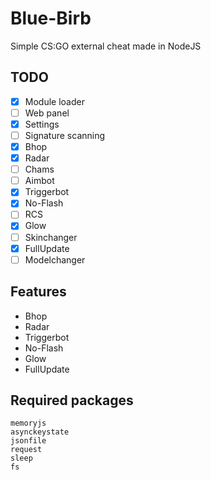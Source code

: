 # Blue-Birb
Simple CS:GO external cheat made in NodeJS

## TODO
- [x] Module loader
- [ ] Web panel
- [x] Settings
- [ ] Signature scanning
- [x] Bhop
- [x] Radar
- [ ] Chams
- [ ] Aimbot
- [x] Triggerbot
- [x] No-Flash
- [ ] RCS
- [x] Glow
- [ ] Skinchanger
- [x] FullUpdate
- [ ] Modelchanger

## Features
- Bhop
- Radar
- Triggerbot
- No-Flash
- Glow
- FullUpdate

## Required packages
```
memoryjs
asynckeystate
jsonfile
request
sleep
fs
```
